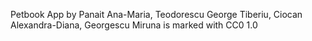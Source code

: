 Petbook App by Panait Ana-Maria, Teodorescu George Tiberiu, Ciocan Alexandra-Diana, Georgescu Miruna is marked with CC0 1.0 
